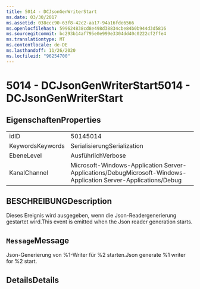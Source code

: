 ```yaml
---
title: 5014 - DCJsonGenWriterStart
ms.date: 03/30/2017
ms.assetid: 038ccc90-63f8-42c2-aa17-94a16fde6566
ms.openlocfilehash: 599624838cd8e498d38834cbe84b0b944d3d5816
ms.sourcegitcommit: bc293b14af795e0e999e3304dd40c0222cf2ffe4
ms.translationtype: MT
ms.contentlocale: de-DE
ms.lasthandoff: 11/26/2020
ms.locfileid: "96254700"
---
```

# <a name="5014---dcjsongenwriterstart"></a><span data-ttu-id="bca4d-102">5014 - DCJsonGenWriterStart</span><span class="sxs-lookup"><span data-stu-id="bca4d-102">5014 - DCJsonGenWriterStart</span></span>

## <a name="properties"></a><span data-ttu-id="bca4d-103">Eigenschaften</span><span class="sxs-lookup"><span data-stu-id="bca4d-103">Properties</span></span>  
  
|||  
|-|-|  
|<span data-ttu-id="bca4d-104">id</span><span class="sxs-lookup"><span data-stu-id="bca4d-104">ID</span></span>|<span data-ttu-id="bca4d-105">5014</span><span class="sxs-lookup"><span data-stu-id="bca4d-105">5014</span></span>|  
|<span data-ttu-id="bca4d-106">Keywords</span><span class="sxs-lookup"><span data-stu-id="bca4d-106">Keywords</span></span>|<span data-ttu-id="bca4d-107">Serialisierung</span><span class="sxs-lookup"><span data-stu-id="bca4d-107">Serialization</span></span>|  
|<span data-ttu-id="bca4d-108">Ebene</span><span class="sxs-lookup"><span data-stu-id="bca4d-108">Level</span></span>|<span data-ttu-id="bca4d-109">Ausführlich</span><span class="sxs-lookup"><span data-stu-id="bca4d-109">Verbose</span></span>|  
|<span data-ttu-id="bca4d-110">Kanal</span><span class="sxs-lookup"><span data-stu-id="bca4d-110">Channel</span></span>|<span data-ttu-id="bca4d-111">Microsoft-Windows-Application Server-Applications/Debug</span><span class="sxs-lookup"><span data-stu-id="bca4d-111">Microsoft-Windows-Application Server-Applications/Debug</span></span>|  
  
## <a name="description"></a><span data-ttu-id="bca4d-112">BESCHREIBUNG</span><span class="sxs-lookup"><span data-stu-id="bca4d-112">Description</span></span>  

 <span data-ttu-id="bca4d-113">Dieses Ereignis wird ausgegeben, wenn die Json-Readergenerierung gestartet wird.</span><span class="sxs-lookup"><span data-stu-id="bca4d-113">This event is emitted when the Json reader generation starts.</span></span>  
  
## <a name="message"></a><span data-ttu-id="bca4d-114">`Message`</span><span class="sxs-lookup"><span data-stu-id="bca4d-114">Message</span></span>  

 <span data-ttu-id="bca4d-115">Json-Generierung von %1-Writer für %2 starten.</span><span class="sxs-lookup"><span data-stu-id="bca4d-115">Json generate %1 writer for %2 start.</span></span>  
  
## <a name="details"></a><span data-ttu-id="bca4d-116">Details</span><span class="sxs-lookup"><span data-stu-id="bca4d-116">Details</span></span>
